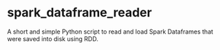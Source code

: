 # spark_dataframe_reader
A short and simple Python  script to read and load Spark Dataframes that were saved into disk using RDD. 
